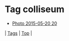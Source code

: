<!--
title: Tag colliseum
date: 2020-06-28T14:57:48.686Z
tags:
-->
# Tag colliseum

 * [Photo 2015-05-20 20](119464174077.md)

| [Tags](tags.md) | [Top](index.md) |
